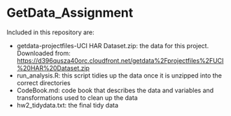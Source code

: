 GetData_Assignment
==================
Included in this repository are:

* getdata-projectfiles-UCI HAR Dataset.zip: the data for this project. Downloaded from: https://d396qusza40orc.cloudfront.net/getdata%2Fprojectfiles%2FUCI%20HAR%20Dataset.zip
* run_analysis.R: this script tidies up the data once it is unzipped into the correct directories
* CodeBook.md: code book that describes the data and variables and transformations used to clean up the data
* hw2_tidydata.txt: the final tidy data

